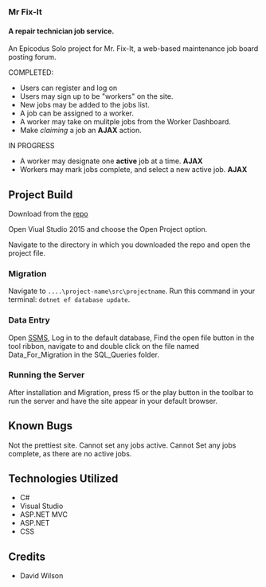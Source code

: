 ### Mr Fix-It
#### A repair technician job service.

An Epicodus Solo project for Mr. Fix-It, a web-based maintenance job board posting forum.

COMPLETED:
* Users can register and log on
* Users may sign up to be "workers" on the site.
* New jobs may be added to the jobs list.
* A job can be assigned to a worker.
* A worker may take on mulitple jobs from the Worker Dashboard.
* Make *claiming* a job an **AJAX** action.

IN PROGRESS
* A worker may designate one **active** job at a time. **AJAX**
* Workers may mark jobs complete, and select a new active job. **AJAX**


## Project Build

Download from the [repo](https://github.com/GrapeSalad/SonOfCod)

Open Viual Studio 2015 and choose the Open Project option.

Navigate to the directory in which you downloaded the repo and open the project file.

### Migration

Navigate to `....\project-name\src\projectname`.
Run this command in your terminal: `dotnet ef database update`.

### Data Entry

Open [SSMS](https://docs.microsoft.com/en-us/sql/ssms/download-sql-server-management-studio-ssms), Log in to the default database, Find the open file button in the tool ribbon, navigate to and double click on the file named Data_For_Migration in the SQL_Queries folder.

### Running the Server

After installation and Migration, press f5 or the play button in the toolbar to run the server and have the site appear in your default browser.

## Known Bugs

Not the prettiest site.
Cannot set any jobs active.
Cannot Set any jobs complete, as there are no active jobs.

## Technologies Utilized

* C#
* Visual Studio
* ASP.NET MVC
* ASP.NET
* CSS

## Credits

* David Wilson
